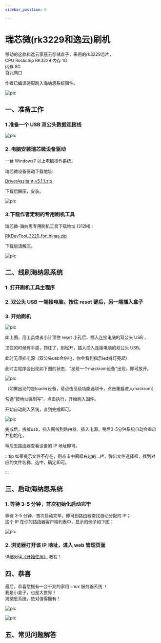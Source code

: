 ```yaml
---
sidebar_position: 6

---
```


# 瑞芯微(rk3229和逸云)刷机

移动的这款和逸云家庭云存储盒子，采用的rk3229芯片，  
CPU Rockchip RK3229 
内存 1G   
闪存 8G  
百兆网口  

作者已编译适配刷入海纳思系统固件。  

![pic](pic/rk3229/3229-1.png)  


## 一、准备工作  

### 1.准备一个 USB 双公头数据连接线  

![pic](pic/s805/usb2.png)  
  
### 2. 电脑安装瑞芯微设备驱动

一台 Windows7 以上电脑操作系统。

瑞芯微设备驱动下载地址:  

[DriverAssitant_v5.1.1.zip](https://www.ecoo.top/update/soft_init/rk3399sw799/DriverAssitant_v5.1.1.zip)  

下载后解压，安装。

![pic](pic/rk3399/sw799-6.png)  


### 3.下载作者定制的专用刷机工具

瑞芯微-海纳思专用刷机工具下载地址 (312M) :  

[RKDevTool_3229_for_hinas.zip](https://www.ecoo.top/update/soft_init/rk3229-cmmc/RKDevTool_3229_for_hinas.zip)  

下载后请解压。 

![pic](pic/rk3229/3229-2.jpg)  


## 二、线刷海纳思系统

### 1. 打开刷机工具主程序

### 2. 双公头 USB 一端接电脑，按住 reset 键后，另一端插入盒子  

### 3. 开始刷机  

![pic](pic/rk3229/3229-4.png)  


如上图，用工具或者小针顶住 reset 小孔后，插入连接电脑的双公头 USB ，  

顶住的时候有手感，顶住了，别松开，插入插入连接电脑的双公头 USB。  

此时无须插电源（双公头usb会供电，你会看到指示led排灯亮起） 

此时主程序会出现如下图的状态，“发现一个maskrom设备”出现，即可放开。  

![pic](pic/rk3229/3229-3.jpg)  

（如果出现的是loader设备，请点击高级功能选项卡，点击重启进入maskrom）  


勾选“按地址强制写”，点击执行，开始刷入固件。

开始自动刷入系统，直到完成即可。

![pic](pic/rk3229/3229-5.png)  

完成后，拔掉usb，插入网线到路由器，插入电源，稍后3-5分钟系统自动会重启并初始化，  

稍后去路由器查看设备的 IP 地址即可。



:::tip
如果提示文件不存在，则点击中间框右边的...栏，弹出文件选择框，找到对应的文件名称，选中，确定即可。

:::

## 三、启动海纳思系统

### 1. 等待 3-5 分钟，首次初始化启动完毕

 等待 3-5 分钟，首次启动完毕，即可到路由器查找自动分配的 IP；  
 这个 IP 在你的路由器客户端列表中，显示的例子如下图：  
 
![pic](pic/rk3399/sw799-12.jpg)  


### 2. 浏览器打开该 IP 地址，进入 web 管理页面  

详细阅读[《开始使用》](/docs/tutorial-extras/start) 教程！  





## 四、恭喜

最后，恭喜您拥有一台千兆的家用 linux 服务器系统 ！  
我是小盒子，也是大世界！  
海纳思系统，绝对值得拥有！   

![pic](pic/rk3399/sw799-14.png)  

![pic](pic/rk3399/sw799-13.jpg)  


## 五、常见问题解答










